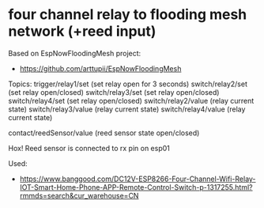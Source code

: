 # four channel relay to flooding mesh network (+reed input)


Based on EspNowFloodingMesh project:
* https://github.com/arttupii/EspNowFloodingMesh

Topics:
trigger/relay1/set   (set relay open for 3 seconds)
switch/relay2/set    (set relay open/closed)
switch/relay3/set    (set relay open/closed)
switch/relay4/set    (set relay open/closed)
switch/relay2/value    (relay current state)
switch/relay3/value    (relay current state)
switch/relay4/value    (relay current state)

contact/reedSensor/value (reed sensor state open/closed)

Hox! Reed sensor is connected to rx pin on esp01

Used:
* https://www.banggood.com/DC12V-ESP8266-Four-Channel-Wifi-Relay-IOT-Smart-Home-Phone-APP-Remote-Control-Switch-p-1317255.html?rmmds=search&cur_warehouse=CN
